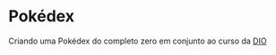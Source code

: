 # Pokédex

Criando uma Pokédex do completo zero em conjunto ao curso da [DIO](https://web.dio.me/home)
